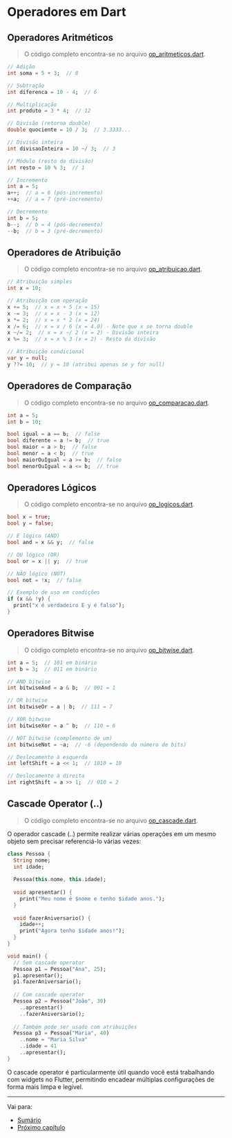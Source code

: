 # Operadores em Dart

## Operadores Aritméticos

> O código completo encontra-se no arquivo [op_aritmeticos.dart](../assets/code/op_aritmeticos.dart). 

```dart
// Adição
int soma = 5 + 3;  // 8

// Subtração
int diferenca = 10 - 4;  // 6

// Multiplicação
int produto = 3 * 4;  // 12

// Divisão (retorna double)
double quociente = 10 / 3;  // 3.3333...

// Divisão inteira
int divisaoInteira = 10 ~/ 3;  // 3

// Módulo (resto da divisão)
int resto = 10 % 3;  // 1

// Incremento
int a = 5;
a++;  // a = 6 (pós-incremento)
++a;  // a = 7 (pré-incremento)

// Decremento
int b = 5;
b--;  // b = 4 (pós-decremento)
--b;  // b = 3 (pré-decremento)
```

## Operadores de Atribuição

> O código completo encontra-se no arquivo [op_atribuicao.dart](../assets/code/op_atribuicao.dart). 

```dart
// Atribuição simples
int x = 10;

// Atribuição com operação
x += 5;  // x = x + 5 (x = 15)
x -= 3;  // x = x - 3 (x = 12)
x *= 2;  // x = x * 2 (x = 24)
x /= 6;  // x = x / 6 (x = 4.0) - Note que x se torna double
x ~/= 2;  // x = x ~/ 2 (x = 2) - Divisão inteira
x %= 3;  // x = x % 3 (x = 2) - Resto da divisão

// Atribuição condicional
var y = null;
y ??= 10;  // y = 10 (atribui apenas se y for null)
```

## Operadores de Comparação

> O código completo encontra-se no arquivo [op_comparacao.dart](../assets/code/op_comparacao.dart). 

```dart
int a = 5;
int b = 10;

bool igual = a == b;  // false
bool diferente = a != b;  // true
bool maior = a > b;  // false
bool menor = a < b;  // true
bool maiorOuIgual = a >= b;  // false
bool menorOuIgual = a <= b;  // true
```

## Operadores Lógicos

> O código completo encontra-se no arquivo [op_logicos.dart](../assets/code/op_logicos.dart). 

```dart
bool x = true;
bool y = false;

// E lógico (AND)
bool and = x && y;  // false

// OU lógico (OR)
bool or = x || y;  // true

// NÃO lógico (NOT)
bool not = !x;  // false

// Exemplo de uso em condições
if (x && !y) {
  print("x é verdadeiro E y é falso");
}
```

## Operadores Bitwise

> O código completo encontra-se no arquivo [op_bitwise.dart](../assets/code/op_bitwise.dart). 

```dart
int a = 5;  // 101 em binário
int b = 3;  // 011 em binário

// AND bitwise
int bitwiseAnd = a & b;  // 001 = 1

// OR bitwise
int bitwiseOr = a | b;  // 111 = 7

// XOR bitwise
int bitwiseXor = a ^ b;  // 110 = 6

// NOT bitwise (complemento de um)
int bitwiseNot = ~a;  // -6 (dependendo do número de bits)

// Deslocamento à esquerda
int leftShift = a << 1;  // 1010 = 10

// Deslocamento à direita
int rightShift = a >> 1;  // 010 = 2
```

## Cascade Operator (..)

> O código completo encontra-se no arquivo [op_cascade.dart](../assets/code/op_cascade.dart). 

O operador cascade (..) permite realizar várias operações em um mesmo objeto sem precisar referenciá-lo várias vezes:

```dart
class Pessoa {
  String nome;
  int idade;
  
  Pessoa(this.nome, this.idade);
  
  void apresentar() {
    print("Meu nome é $nome e tenho $idade anos.");
  }
  
  void fazerAniversario() {
    idade++;
    print("Agora tenho $idade anos!");
  }
}

void main() {
  // Sem cascade operator
  Pessoa p1 = Pessoa("Ana", 25);
  p1.apresentar();
  p1.fazerAniversario();
  
  // Com cascade operator
  Pessoa p2 = Pessoa("João", 30)
    ..apresentar()
    ..fazerAniversario();
    
  // Também pode ser usado com atribuições
  Pessoa p3 = Pessoa("Maria", 40)
    ..nome = "Maria Silva"
    ..idade = 41
    ..apresentar();
}
```

O cascade operator é particularmente útil quando você está trabalhando com widgets no Flutter, permitindo encadear múltiplas configurações de forma mais limpa e legível.

---
Vai para:
- [Sumário](https://github.com/claulis/flutter/blob/main/dart/README.md)
- [Próximo capítulo](../capitulos/estruturas-controle.md)